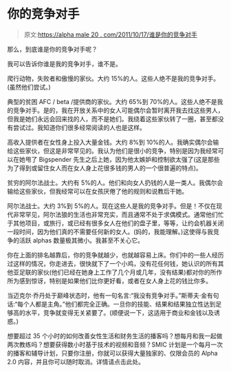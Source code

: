 # 你的竞争对手

> 原文:[https://alpha male 20 . com/2011/10/17/谁是你的竞争对手](https://alphamale20.com/2011/10/17/who-is-your-competition-for-women/)

那么，到底谁是你的竞争对手呢？

我可以告诉你谁是我的竞争对手，谁不是。

爬行动物，失败者和傲慢的家伙。大约 15%的人。这些人绝不是我的竞争对手。(虽然他们尝试。)

典型的贫困 AFC / beta /提供商的家伙。大约 65%到 70%的人。这些人绝不是我的竞争对手。是的，我在开放关系中的女人可能偶尔会暂时离开我去找这些男人，但我是她们永远会回来找的人，而不是她们。我绕着这些家伙转了一圈，甚至都没有尝试过。我知道你们很多经常阅读的人也是这样。

高收入提供者在女性身上投入大量金钱。大约 8%到 10%的人。我确实偶尔会输给这些家伙，但这是非常罕见的。我认为他们是很小的竞争，特别是因为我经常可以在她甩了 Bigspender 先生之后上她，因为他太嫉妒和控制欲太强了(这是那些为了得到或留住女人而在女人身上花很多钱的男人的一个很普遍的特点)。

贫穷的阿尔法战士。大约有 5%的人。他们和向女人扔钱的人是一类人。我偶尔会输给这些家伙，但我经常可以在女孩厌倦了他的规则和说教后干她。

阿尔法战士。大约 3%到 5%的人。现在这些人是我的竞争对手。但是！不仅在现代非常罕见，阿尔法狼的生活也非常充实，而且通常不处于求偶模式。通常他们忙于其他项目，或旅行，或已经有很多女人在他们的盘子里，等等，让约会机器关闭一段时间，因为他们真的不需要任何新的女人。(妈的，我能理解。)这使得与我竞争的活跃 alphas 数量极其微小。我甚至不关心它。

你在上面的排名越靠后，你的竞争就越少，也就越容易上床。你们中的一些人经历过这样的情况，你走进去，很快就下了一个小鸡，没有花任何钱，她认识的所有其他亚足联的家伙(他们已经在她身上工作了几个月或几年，没有结果)都对你的所作所为感到惊讶，特别是如果他们比你更好看，或者在女人身上花的钱比你多。

当迈克尔·乔丹处于巅峰状态时，他有一句名言:“我没有竞争对手。”斯蒂夫·金有句话:“每个人都是主角。”他们都完全正确。一旦你的技能、结果和结果独立性达到足够高的水平，竞争就变得无关紧要了。(顺便说一下，这适用于商业和金钱以及诱惑。)

想要超过 35 个小时的如何改善女性生活和财务生活的播客吗？想每月和我一起做两次教练吗？想要获得数小时基于技术的视频和音频？SMIC 计划是一个每月一次的播客和辅导计划，只要你注册，你就可以获得大量独家的、仅限会员的 Alpha 2.0 内容，并且你可以随时取消。详情请点击此处。